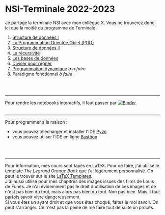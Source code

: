 # NSI-Terminale     2022-2023

Je partage la terminale NSI avec mon collègue X. Vous ne trouverez donc ici que la moitié du programme de Terminale.



1. [Structure de données I](https://github.com/NaturelEtChaud/NSI-Terminale/tree/main/1%20Structure%20de%20donn%C3%A9es%20I)
2. [La Programmation Orientée Objet (POO)](https://github.com/NaturelEtChaud/NSI-Terminale/tree/main/2%20POO)
3. [Structure de données II](https://github.com/NaturelEtChaud/NSI-Terminale/tree/main/3%20Strustures%20de%20donn%C3%A9es%20II)
4. [La récursivité](https://github.com/NaturelEtChaud/NSI-Terminale/tree/main/4%20R%C3%A9cursivit%C3%A9)
5. [Les bases de données](https://github.com/NaturelEtChaud/NSI-Terminale/tree/main/5%20Base%20de%20donn%C3%A9es)
6. [Diviser pour régner](https://github.com/NaturelEtChaud/NSI-Terminale/tree/main/6%20Diviser%20pour%20r%C3%A9gner)
7. [Programmation dynamique](https://github.com/NaturelEtChaud/NSI-Terminale/tree/main/6%20Programmation%20Dynamique) *à refaire*
8. Paradigme fonctionnel *à faire*

<br>
<br>

---

Pour rendre les notebooks interactifs, il faut passer par [![Binder](https://mybinder.org/badge_logo.svg)](https://mybinder.org/v2/gh/lebonprof/NSI-Terminale/HEAD)
<br>
<br>

---


Pour programmer à la maison :

* vous pouvez télécharger et installer l'IDE [Pyzo](https://pyzo.org/start.html)
* vous pouvez utilser l'IDE en ligne [Basthon](https://console.basthon.fr/)
<br>
<br>

---
Pour information, mes cours sont tapés en LaTeX. Pour ce faire, j'ai utilisé le template *The Legrand Orange Book* que j'ai légèrement personnalisé. On peut le trouver sur le site [LaTeX Templates](https://www.latextemplates.com/template/legrand-orange-book). <br />
J'ai aussi utilisé pour mes chapitres des images issues des films de Louis de Funès. Je n'ai évidemment pas le droit d'utilisation de ces images et ce n'est pas bien du tout, mais alors pas bien du tout. Non pas bien. Mais il faut parfois savoir vivre dangereusement. <br />
Si vous êtes un ayant droit et que vous êtes choqué, faites le moi savoir. On peut s'arranger. Ce n'est pas la peine de me faire tout de suite un procès.
